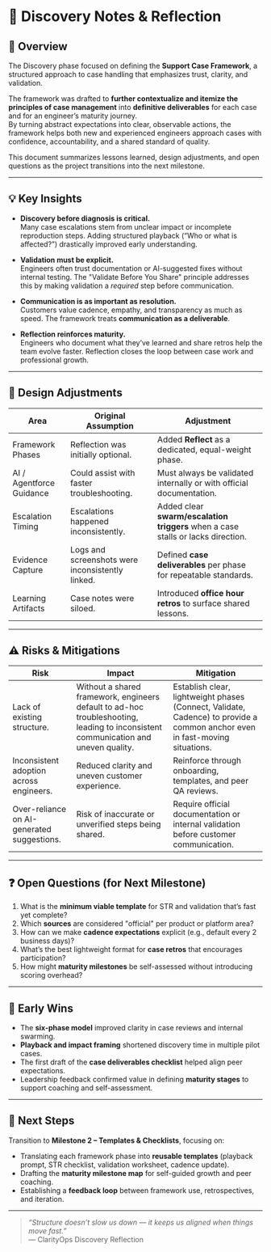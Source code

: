# 📝 Discovery Notes & Reflection

## 🧭 Overview
The Discovery phase focused on defining the **Support Case Framework**, a structured approach to case handling that emphasizes trust, clarity, and validation.  

The framework was drafted to **further contextualize and itemize the principles of case management** into **definitive deliverables** for each case and for an engineer’s maturity journey.  
By turning abstract expectations into clear, observable actions, the framework helps both new and experienced engineers approach cases with confidence, accountability, and a shared standard of quality.

This document summarizes lessons learned, design adjustments, and open questions as the project transitions into the next milestone.

---

## 💡 Key Insights

- **Discovery before diagnosis is critical.**  
  Many case escalations stem from unclear impact or incomplete reproduction steps. Adding structured playback (“Who or what is affected?”) drastically improved early understanding.  

- **Validation must be explicit.**  
  Engineers often trust documentation or AI-suggested fixes without internal testing. The "Validate Before You Share" principle addresses this by making validation a *required* step before communication.  

- **Communication is as important as resolution.**  
  Customers value cadence, empathy, and transparency as much as speed. The framework treats **communication as a deliverable**.  

- **Reflection reinforces maturity.**  
  Engineers who document what they’ve learned and share retros help the team evolve faster. Reflection closes the loop between case work and professional growth.

---

## 🧱 Design Adjustments

| Area | Original Assumption | Adjustment |
|------|---------------------|-------------|
| Framework Phases | Reflection was initially optional. | Added **Reflect** as a dedicated, equal-weight phase. |
| AI / Agentforce Guidance | Could assist with faster troubleshooting. | Must always be validated internally or with official documentation. |
| Escalation Timing | Escalations happened inconsistently. | Added clear **swarm/escalation triggers** when a case stalls or lacks direction. |
| Evidence Capture | Logs and screenshots were inconsistently linked. | Defined **case deliverables** per phase for repeatable standards. |
| Learning Artifacts | Case notes were siloed. | Introduced **office hour retros** to surface shared lessons. |

---

## ⚠️ Risks & Mitigations

| Risk | Impact | Mitigation |
|------|---------|-------------|
| Lack of existing structure. | Without a shared framework, engineers default to ad-hoc troubleshooting, leading to inconsistent communication and uneven quality. | Establish clear, lightweight phases (Connect, Validate, Cadence) to provide a common anchor even in fast-moving situations. |
| Inconsistent adoption across engineers. | Reduced clarity and uneven customer experience. | Reinforce through onboarding, templates, and peer QA reviews. |
| Over-reliance on AI-generated suggestions. | Risk of inaccurate or unverified steps being shared. | Require official documentation or internal validation before customer communication. |

---

## ❓ Open Questions (for Next Milestone)

1. What is the **minimum viable template** for STR and validation that’s fast yet complete?  
2. Which **sources** are considered "official" per product or platform area?  
3. How can we make **cadence expectations** explicit (e.g., default every 2 business days)?  
4. What’s the best lightweight format for **case retros** that encourages participation?  
5. How might **maturity milestones** be self-assessed without introducing scoring overhead?

---

## 🧩 Early Wins

- The **six-phase model** improved clarity in case reviews and internal swarming.  
- **Playback and impact framing** shortened discovery time in multiple pilot cases.  
- The first draft of the **case deliverables checklist** helped align peer expectations.  
- Leadership feedback confirmed value in defining **maturity stages** to support coaching and self-assessment.  

---

## 🚀 Next Steps

Transition to **Milestone 2 – Templates & Checklists**, focusing on:
- Translating each framework phase into **reusable templates** (playback prompt, STR checklist, validation worksheet, cadence update).  
- Drafting the **maturity milestone map** for self-guided growth and peer coaching.  
- Establishing a **feedback loop** between framework use, retrospectives, and iteration.

---

> *“Structure doesn’t slow us down — it keeps us aligned when things move fast.”*  
> — ClarityOps Discovery Reflection
